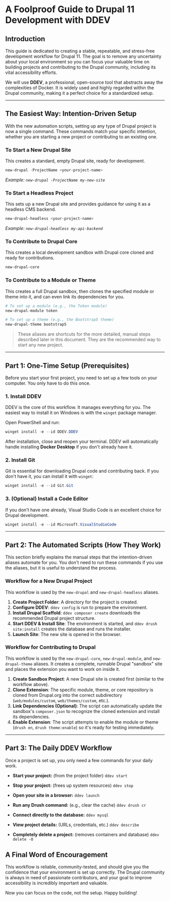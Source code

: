 # A Foolproof Guide to Drupal 11 Development with DDEV

## Introduction

This guide is dedicated to creating a stable, repeatable, and stress-free development workflow for Drupal 11. The goal is to remove any uncertainty about your local environment so you can focus your valuable time on building projects and contributing to the Drupal community, including its vital accessibility efforts.

We will use **DDEV**, a professional, open-source tool that abstracts away the complexities of Docker. It is widely used and highly regarded within the Drupal community, making it a perfect choice for a standardized setup.

---

## The Easiest Way: Intention-Driven Setup

With the new automation scripts, setting up any type of Drupal project is now a single command. These commands match your specific intention, whether you are starting a new project or contributing to an existing one.

### To Start a New Drupal Site

This creates a standard, empty Drupal site, ready for development.

```powershell
new-drupal -ProjectName <your-project-name>
```
*Example: `new-drupal -ProjectName my-new-site`*

### To Start a Headless Project

This sets up a new Drupal site and provides guidance for using it as a headless CMS backend.

```powershell
new-drupal-headless <your-project-name>
```
*Example: `new-drupal-headless my-api-backend`*

### To Contribute to Drupal Core

This creates a local development sandbox with Drupal core cloned and ready for contributions.

```powershell
new-drupal-core
```

### To Contribute to a Module or Theme

This creates a full Drupal sandbox, then clones the specified module or theme into it, and can even link its dependencies for you.

```powershell
# To set up a module (e.g., the Token module)
new-drupal-module token

# To set up a theme (e.g., the Bootstrap5 theme)
new-drupal-theme bootstrap5
```

> These aliases are shortcuts for the more detailed, manual steps described later in this document. They are the recommended way to start any new project.

---

## Part 1: One-Time Setup (Prerequisites)

Before you start your first project, you need to set up a few tools on your computer. You only have to do this once.

### 1. Install DDEV

DDEV is the core of this workflow. It manages everything for you. The easiest way to install it on Windows is with the `winget` package manager.

Open PowerShell and run:
```powershell
winget install -e --id DDEV.DDEV
```

After installation, close and reopen your terminal. DDEV will automatically handle installing **Docker Desktop** if you don't already have it.

### 2. Install Git

Git is essential for downloading Drupal code and contributing back. If you don't have it, you can install it with `winget`:

```powershell
winget install -e --id Git.Git
```

### 3. (Optional) Install a Code Editor

If you don't have one already, Visual Studio Code is an excellent choice for Drupal development.

```powershell
winget install -e --id Microsoft.VisualStudioCode
```

---

## Part 2: The Automated Scripts (How They Work)

This section briefly explains the manual steps that the intention-driven aliases automate for you. You don't need to run these commands if you use the aliases, but it is useful to understand the process.

### Workflow for a **New** Drupal Project

This workflow is used by the `new-drupal` and `new-drupal-headless` aliases.

1.  **Create Project Folder**: A directory for the project is created.
2.  **Configure DDEV**: `ddev config` is run to prepare the environment.
3.  **Install Drupal Scaffold**: `ddev composer create` downloads the recommended Drupal project structure.
4.  **Start DDEV & Install Site**: The environment is started, and `ddev drush site:install` creates the database and runs the installer.
5.  **Launch Site**: The new site is opened in the browser.

### Workflow for **Contributing** to Drupal

This workflow is used by the `new-drupal-core`, `new-drupal-module`, and `new-drupal-theme` aliases. It creates a complete, runnable Drupal "sandbox" site and places the extension you want to work on inside it.

1.  **Create Sandbox Project**: A new Drupal site is created first (similar to the workflow above).
2.  **Clone Extension**: The specific module, theme, or core repository is cloned from Drupal.org into the correct subdirectory (`web/modules/custom`, `web/themes/custom`, etc.).
3.  **Link Dependencies (Optional)**: The script can automatically update the sandbox's `composer.json` to recognize the cloned extension and install its dependencies.
4.  **Enable Extension**: The script attempts to enable the module or theme (`drush en`, `drush theme:enable`) so it's ready for testing immediately.

---

## Part 3: The Daily DDEV Workflow

Once a project is set up, you only need a few commands for your daily work.

*   **Start your project:** (from the project folder)
    `ddev start`

*   **Stop your project:** (frees up system resources)
    `ddev stop`

*   **Open your site in a browser:**
    `ddev launch`

*   **Run any Drush command:** (e.g., clear the cache)
    `ddev drush cr`

*   **Connect directly to the database:**
    `ddev mysql`

*   **View project details:** (URLs, credentials, etc.)
    `ddev describe`

*   **Completely delete a project:** (removes containers and database)
    `ddev delete -O`

## A Final Word of Encouragement

This workflow is reliable, community-tested, and should give you the confidence that your environment is set up correctly. The Drupal community is always in need of passionate contributors, and your goal to improve accessibility is incredibly important and valuable.

Now you can focus on the code, not the setup. Happy building!